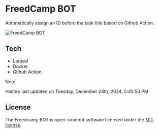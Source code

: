 # FreedCamp BOT

Automatically assign an ID before the task title based on Github Action.

![FreedCamp BOT](https://repository-images.githubusercontent.com/737932867/7d34798b-2680-471c-b089-a78a718d3d6a)

## Tech

- Laravel
- Docker
- Github Action

> [!NOTE]  
> History last updated on Tuesday, December 24th, 2024, 5:45:50 PM

## License

The Freedcamp BOT is open-sourced software licensed under the [MIT license](https://opensource.org/licenses/MIT).
